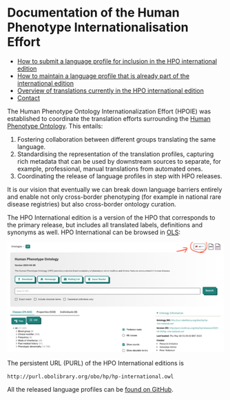 # Documentation of the Human Phenotype Internationalisation Effort

- [How to submit a language profile for inclusion in the HPO international edition](submit.md)
- [How to maintain a language profile that is already part of the international edition](maintain.md)
- [Overview of translations currently in the HPO international edition](translations.md)
- [Contact](contact.md)

The Human Phenotype Ontology Internationalization Effort (HPOIE) was established to coordinate the 
translation efforts surrounding the [Human Phenotype Ontology](https://github.com/obophenotype/human-phenotype-ontology). 
This entails:

1. Fostering collaboration between different groups translating the same language.
2. Standardising the representation of the translation profiles, capturing rich metadata that can be used by downstream sources to separate, for example, professional, manual translations from automated ones.
3. Coordinating the release of language profiles in step with HPO releases.

It is our vision that eventually we can break down language barriers entirely and enable not only cross-border phenotyping (for example in national rare disease registries) but also cross-border ontology curation.

The HPO International edition is a version of the HPO that corresponds to the primary release, but includes all translated
labels, definitions and synonyms as well. HPO International can be browsed in [OLS](https://www.ebi.ac.uk/ols4/ontologies/hp):

![OLS 4 Screenshot HPO Interational](images/ols.png)

The persistent URL (PURL) of the HPO International editions is

```
http://purl.obolibrary.org/obo/hp/hp-international.owl
```

All the released language profiles can be [found on GitHub](https://github.com/obophenotype/human-phenotype-ontology/tree/master/src/translations).
